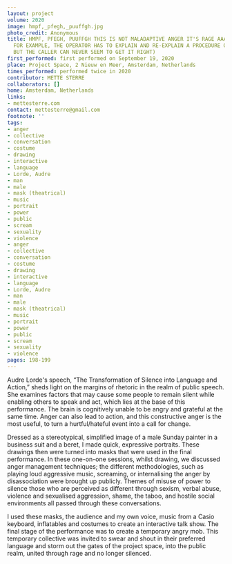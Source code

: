 ```yaml
---
layout: project
volume: 2020
image: hmpf,_pfegh,_puuffgh.jpg
photo_credit: Anonymous
title: HMPF, PFEGH, PUUFFGH THIS IS NOT MALADAPTIVE ANGER IT'S RAGE AAAARGGHHH (SAY,
  FOR EXAMPLE, THE OPERATOR HAS TO EXPLAIN AND RE-EXPLAIN A PROCEDURE OVER AND OVER,
  BUT THE CALLER CAN NEVER SEEM TO GET IT RIGHT)
first_performed: first performed on September 19, 2020
place: Project Space, 2 Nieuw en Meer, Amsterdam, Netherlands
times_performed: performed twice in 2020
contributor: METTE STERRE
collaborators: []
home: Amsterdam, Netherlands
links:
- mettesterre.com
contact: mettesterre@gmail.com
footnote: ''
tags:
- anger
- collective
- conversation
- costume
- drawing
- interactive
- language
- Lorde, Audre
- man
- male
- mask (theatrical)
- music
- portrait
- power
- public
- scream
- sexuality
- violence
- anger
- collective
- conversation
- costume
- drawing
- interactive
- language
- Lorde, Audre
- man
- male
- mask (theatrical)
- music
- portrait
- power
- public
- scream
- sexuality
- violence
pages: 198-199
---
```


Audre Lorde's speech, “The Transformation of Silence into Language and Action,” sheds light on the margins of rhetoric in the realm of public speech. She examines factors that may cause some people to remain silent while enabling others to speak and act, which lies at the base of this performance. The brain is cognitively unable to be angry and grateful at the same time. Anger can also lead to action, and this constructive anger is the most useful, to turn a hurtful/hateful event into a call for change. 

Dressed as a stereotypical, simplified image of a male Sunday painter in a business suit and a beret, I made quick, expressive portraits. These drawings then were turned into masks that were used in the final performance. In these one-on-one sessions, whilst drawing, we discussed anger management techniques; the different methodologies, such as playing loud aggressive music, screaming, or internalising the anger by disassociation were brought up publicly. Themes of misuse of power to silence those who are perceived as different through sexism, verbal abuse, violence and sexualised aggression, shame, the taboo, and hostile social environments all passed through these conversations.

I used these masks, the audience and my own voice, music from a Casio keyboard, inflatables and costumes to create an interactive talk show. The final stage of the performance was to create a temporary angry mob. This temporary collective was invited to swear and shout in their preferred language and storm out the gates of the project space, into the public realm, united through rage and no longer silenced.